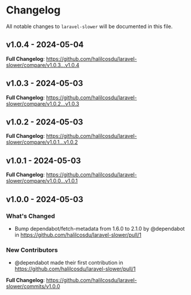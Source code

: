 # Changelog

All notable changes to `laravel-slower` will be documented in this file.

## v1.0.4 - 2024-05-04

**Full Changelog**: https://github.com/halilcosdu/laravel-slower/compare/v1.0.3...v1.0.4

## v1.0.3 - 2024-05-03

**Full Changelog**: https://github.com/halilcosdu/laravel-slower/compare/v1.0.2...v1.0.3

## v1.0.2 - 2024-05-03

**Full Changelog**: https://github.com/halilcosdu/laravel-slower/compare/v1.0.1...v1.0.2

## v1.0.1 - 2024-05-03

**Full Changelog**: https://github.com/halilcosdu/laravel-slower/compare/v1.0.0...v1.0.1

## v1.0.0 - 2024-05-03

### What's Changed

* Bump dependabot/fetch-metadata from 1.6.0 to 2.1.0 by @dependabot in https://github.com/halilcosdu/laravel-slower/pull/1

### New Contributors

* @dependabot made their first contribution in https://github.com/halilcosdu/laravel-slower/pull/1

**Full Changelog**: https://github.com/halilcosdu/laravel-slower/commits/v1.0.0
